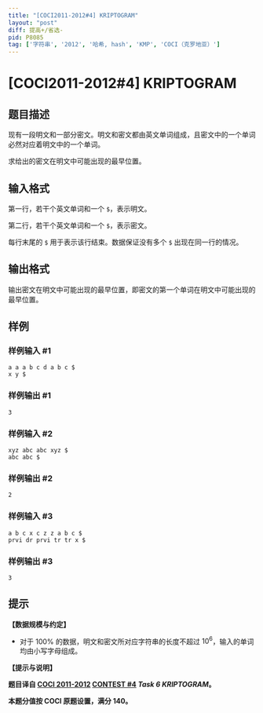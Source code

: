 ```yaml
---
title: "[COCI2011-2012#4] KRIPTOGRAM"
layout: "post"
diff: 提高+/省选-
pid: P8085
tag: ['字符串', '2012', '哈希, hash', 'KMP', 'COCI（克罗地亚）']
---
```

# [COCI2011-2012#4] KRIPTOGRAM
## 题目描述

现有一段明文和一部分密文。明文和密文都由英文单词组成，且密文中的一个单词必然对应着明文中的一个单词。

求给出的密文在明文中可能出现的最早位置。
## 输入格式

第一行，若干个英文单词和一个 $\texttt \$$，表示明文。

第二行，若干个英文单词和一个 $\texttt \$$，表示密文。

每行末尾的 $\texttt \$$ 用于表示该行结束。数据保证没有多个 $\texttt \$$ 出现在同一行的情况。
## 输出格式

输出密文在明文中可能出现的最早位置，即密文的第一个单词在明文中可能出现的最早位置。
## 样例

### 样例输入 #1
```
a a a b c d a b c $
x y $
```
### 样例输出 #1
```
3
```
### 样例输入 #2
```
xyz abc abc xyz $
abc abc $
```
### 样例输出 #2
```
2
```
### 样例输入 #3
```
a b c x c z z a b c $
prvi dr prvi tr tr x $
```
### 样例输出 #3
```
3
```
## 提示

**【数据规模与约定】**

- 对于 $100\%$ 的数据，明文和密文所对应字符串的长度不超过 $10^6$，输入的单词均由小写字母组成。

**【提示与说明】**

**题目译自 [COCI 2011-2012](https://hsin.hr/coci/archive/2011_2012/) [CONTEST #4](https://hsin.hr/coci/archive/2011_2012/contest4_tasks.pdf) _Task 6 KRIPTOGRAM_。**

**本题分值按 COCI 原题设置，满分 $140$。**
